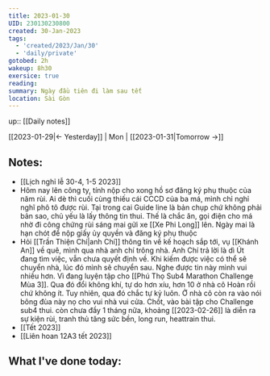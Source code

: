 ```yaml
---
title: 2023-01-30
UID: 230130230800
created: 30-Jan-2023
tags:
  - 'created/2023/Jan/30'
  - 'daily/private'
gotobed: 2h
wakeup: 8h30
exersice: true
reading:
summary: Ngày đầu tiên đi làm sau tết
location: Sài Gòn
---
```

up:: [[Daily notes]]

[[2023-01-29|<- Yesterday]] | Mon | [[2023-01-31|Tomorrow ->]]

## Notes:
- [[Lịch nghỉ lễ 30-4, 1-5 2023]]
- Hôm nay lên công ty, tính nộp cho xong hồ sơ đăng ký phụ thuộc của năm rùi. Ai dè thì cuối cùng thiếu cái CCCD của ba má, mình chỉ nghỉ nghĩ phô tô được rùi. Tại trong cai Guide line là bản chụp chứ không phải bản sao, chủ yếu là lấy thông tin thui. Thế là chắc ăn, gọi điện cho má nhờ đi công chứng rùi sáng mai gửi xe [[Xe Phi Long]] lên. Ngày mai là hạn chót để nộp giấy ủy quyền và đăng ký phụ thuộc
- Hỏi [[Trần Thiện Chí|anh Chí]] thông tin về kế hoạch sắp tới, vụ [[Khánh An]] về quê, mình qua nhà anh chí trông nhà. Anh Chí trả lời là dì Út đang tìm việc, vẫn chưa quyết định về. Khi kiếm được việc có thể sẽ chuyển nhà, lúc đó mình sẽ chuyển sau. Nghe được tin này mình vui nhiều hơn. Vì đang luyện tập cho [[Phú Thọ Sub4 Marathon Challenge Mùa 3]]. Qua đó đổi không khí, tự do hơn xíu, hơn 10 ở nhà cô Hoàn rồi chứ không ít. Tuy nhiên, qua đó chắc tự kỷ luôn. Ở nhà cô còn ra vào nói bông đùa này nọ cho vui nhà vui cửa. Chốt, vào bài tập cho Challenge sub4 thui. còn chưa đầy 1 tháng nữa, khoảng [[2023-02-26]] là diễn ra sự kiện rùi, tranh thủ tăng sức bền, long run, heattrain thui.
- [[Tết 2023]]
- [[Liên hoan 12A3 tết 2023]]

## What I've done today:

